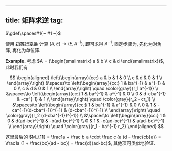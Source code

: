 
---
title: 矩阵求逆
tag: [](/math/index.md)
---

$\gdef\spaces#1{~ #1 ~}$

使用 [初等行变换](/math/gauss-jordan.md) 计算 $(A, E) \to (E, A^{-1})$, 即可求得 $A^{-1}$. 固定步骤为, 先化为对角阵, 再化为单位阵.

$\textbf{Example.}$ 考虑 $A = (\begin{smallmatrix} a & b \\ c & d \end{smallmatrix})$, 此时我们有

$$
\begin{aligned}
\left(\begin{array}{cc:}
   a & b & 1 & 0 \\
   c & d & 0 & 1 \\
\end{array}\right)
&\spaces\to
\left(\begin{array}{cc:}
   1 & ba^{-1} & a^{-1} & 0 \\
   c & d & 0 & 1 \\
\end{array}\right)
\quad \color{gray}{r_1 a^{-1}}
\\
&\spaces\to
\left(\begin{array}{cc:}
   1 & ba^{-1} & a^{-1} & 0 \\
   0 & d-cba^{-1} & -ca^{-1} & 1 \\
\end{array}\right)
\quad \color{gray}{r_2 - cr_1}
\\
&\spaces\to
\left(\begin{array}{cc:}
   1 & ba^{-1} & a^{-1} & 0 \\
   0 & 1 & -ca^{-1}(d-cba^{-1})^{-1} & (d-cba^{-1})^{-1} \\
\end{array}\right)
\quad \color{gray}{r_2 (d-cba^{-1})^{-1}}
\\
&\spaces\to
\left(\begin{array}{cc:}
   1 & 0 & d(ad-bc)^{-1} & -b(ad-bc)^{-1} \\
   0 & 1 & -c(ad-bc)^{-1} & a(ad-bc)^{-1} \\
\end{array}\right)
\quad \color{gray}{r_1 - ba^{-1} r_2}
\end{aligned}
$$

这里最后的 $M_{11} = \frac1a + \frac b a \cdot \frac c {a (d - \frac{cb}a)} = \frac1a (1 + \frac{bc}{ad - bc}) = \frac{d}{ad-bc}$, 其他项可类似地验证. 

